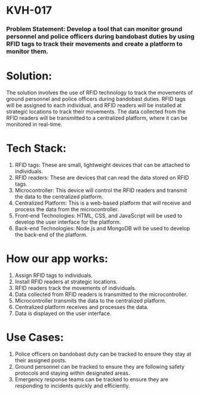 # KVH-017
### Problem Statement: Develop a tool that can monitor ground personnel and police officers during bandobast duties by using RFID tags to track their movements and create a platform to monitor them.

# Solution:
The solution involves the use of RFID technology to track the movements of ground personnel and police officers during bandobast duties. RFID tags will be assigned to each individual, and RFID readers will be installed at strategic locations to track their movements. The data collected from the RFID readers will be transmitted to a centralized platform, where it can be monitored in real-time.

# Tech Stack:

1. RFID tags: These are small, lightweight devices that can be attached to individuals.
2. RFID readers: These are devices that can read the data stored on RFID tags.
3. Microcontroller: This device will control the RFID readers and transmit the data to the centralized platform.
4. Centralized Platform: This is a web-based platform that will receive and process the data from the microcontroller.
5. Front-end Technologies: HTML, CSS, and JavaScript will be used to develop the user interface for the platform.
6. Back-end Technologies: Node.js and MongoDB will be used to develop the back-end of the platform.

# How our app works:
1. Assign RFID tags to individuals.
2. Install RFID readers at strategic locations.
3. RFID readers track the movements of individuals.
4. Data collected from RFID readers is transmitted to the microcontroller.
5. Microcontroller transmits the data to the centralized platform.
6. Centralized platform receives and processes the data.
7. Data is displayed on the user interface.

# Use Cases:
1. Police officers on bandobast duty can be tracked to ensure they stay at their assigned posts.
2. Ground personnel can be tracked to ensure they are following safety protocols and staying within designated areas.
3. Emergency response teams can be tracked to ensure they are responding to incidents quickly and efficiently.
